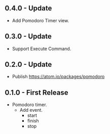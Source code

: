 ## 0.4.0 - Update
* Add Pomodoro Timer view.

## 0.3.0 - Update
* Support Execute Command.

## 0.2.0 - Update
* Publish https://atom.io/packages/pomodoro

## 0.1.0 - First Release
* Pomodoro timer.
  * Add event.
    * start
    * finish
    * stop
